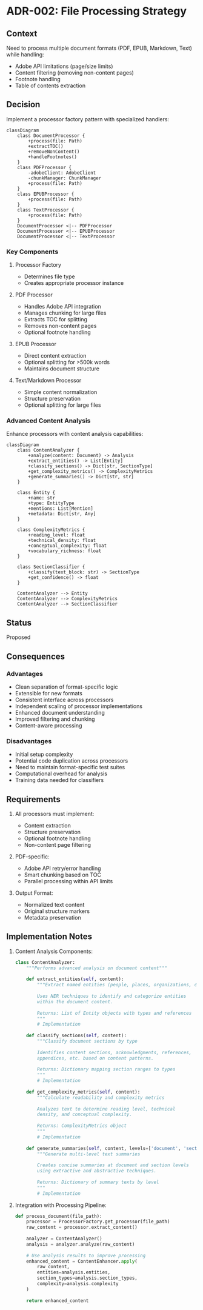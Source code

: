# ADR-002: File Processing Strategy

## Context

Need to process multiple document formats (PDF, EPUB, Markdown, Text) while handling:
- Adobe API limitations (page/size limits)
- Content filtering (removing non-content pages)
- Footnote handling
- Table of contents extraction

## Decision

Implement a processor factory pattern with specialized handlers:

```mermaid
classDiagram
    class DocumentProcessor {
        +process(file: Path)
        +extractTOC()
        +removeNonContent()
        +handleFootnotes()
    }
    class PDFProcessor {
        -adobeClient: AdobeClient
        -chunkManager: ChunkManager
        +process(file: Path)
    }
    class EPUBProcessor {
        +process(file: Path)
    }
    class TextProcessor {
        +process(file: Path)
    }
    DocumentProcessor <|-- PDFProcessor
    DocumentProcessor <|-- EPUBProcessor
    DocumentProcessor <|-- TextProcessor
```

### Key Components

1. Processor Factory
   - Determines file type
   - Creates appropriate processor instance

2. PDF Processor
   - Handles Adobe API integration
   - Manages chunking for large files
   - Extracts TOC for splitting
   - Removes non-content pages
   - Optional footnote handling

3. EPUB Processor
   - Direct content extraction
   - Optional splitting for >500k words
   - Maintains document structure

4. Text/Markdown Processor
   - Simple content normalization
   - Structure preservation
   - Optional splitting for large files

### Advanced Content Analysis

Enhance processors with content analysis capabilities:

```mermaid
classDiagram
    class ContentAnalyzer {
        +analyze(content: Document) -> Analysis
        +extract_entities() -> List[Entity]
        +classify_sections() -> Dict[str, SectionType]
        +get_complexity_metrics() -> ComplexityMetrics
        +generate_summaries() -> Dict[str, str]
    }
    
    class Entity {
        +name: str
        +type: EntityType
        +mentions: List[Mention]
        +metadata: Dict[str, Any]
    }
    
    class ComplexityMetrics {
        +reading_level: float
        +technical_density: float
        +conceptual_complexity: float
        +vocabulary_richness: float
    }
    
    class SectionClassifier {
        +classify(text_block: str) -> SectionType
        +get_confidence() -> float
    }
    
    ContentAnalyzer --> Entity
    ContentAnalyzer --> ComplexityMetrics
    ContentAnalyzer --> SectionClassifier
```

## Status

Proposed

## Consequences

### Advantages
- Clean separation of format-specific logic
- Extensible for new formats
- Consistent interface across processors
- Independent scaling of processor implementations
- Enhanced document understanding
- Improved filtering and chunking
- Content-aware processing

### Disadvantages
- Initial setup complexity
- Potential code duplication across processors
- Need to maintain format-specific test suites
- Computational overhead for analysis
- Training data needed for classifiers

## Requirements

1. All processors must implement:
   - Content extraction
   - Structure preservation
   - Optional footnote handling
   - Non-content page filtering

2. PDF-specific:
   - Adobe API retry/error handling
   - Smart chunking based on TOC
   - Parallel processing within API limits

3. Output Format:
   - Normalized text content
   - Original structure markers
   - Metadata preservation

## Implementation Notes

1. Content Analysis Components:
   ```python
   class ContentAnalyzer:
       """Performs advanced analysis on document content"""
       
       def extract_entities(self, content):
           """Extract named entities (people, places, organizations, concepts)
           
           Uses NER techniques to identify and categorize entities
           within the document content.
           
           Returns: List of Entity objects with types and references
           """
           # Implementation
           
       def classify_sections(self, content):
           """Classify document sections by type
           
           Identifies content sections, acknowledgments, references,
           appendices, etc. based on content patterns.
           
           Returns: Dictionary mapping section ranges to types
           """
           # Implementation
           
       def get_complexity_metrics(self, content):
           """Calculate readability and complexity metrics
           
           Analyzes text to determine reading level, technical
           density, and conceptual complexity.
           
           Returns: ComplexityMetrics object
           """
           # Implementation
           
       def generate_summaries(self, content, levels=['document', 'section']):
           """Generate multi-level text summaries
           
           Creates concise summaries at document and section levels
           using extractive and abstractive techniques.
           
           Returns: Dictionary of summary texts by level
           """
           # Implementation
   ```

2. Integration with Processing Pipeline:
   ```python
   def process_document(file_path):
       processor = ProcessorFactory.get_processor(file_path)
       raw_content = processor.extract_content()
       
       analyzer = ContentAnalyzer()
       analysis = analyzer.analyze(raw_content)
       
       # Use analysis results to improve processing
       enhanced_content = ContentEnhancer.apply(
           raw_content,
           entities=analysis.entities,
           section_types=analysis.section_types,
           complexity=analysis.complexity
       )
       
       return enhanced_content
   ```